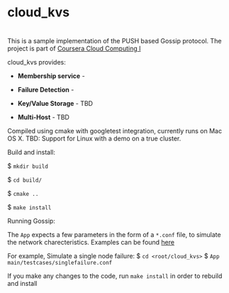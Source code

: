 # cloud_kvs
# 

This is a sample implementation of the PUSH based Gossip protocol.
The project is part of [Coursera Cloud Computing I](https://www.coursera.org/learn/cloud-computing/home/welcome)

 cloud_kvs provides:

* **Membership service** - 

* **Failure Detection** - 

* **Key/Value Storage** - TBD

* **Multi-Host** - TBD

Compiled using cmake with googletest integration, currently runs on Mac OS X.
TBD: Support for Linux with a demo on a true cluster.

 Build and install:
 
  $ `mkdir build`
  
  $ `cd build/`
  
  $ `cmake ..`
  
  $ `make install`
 
Running Gossip:

The `App` expects a few parameters in the form of a `*.conf` file, to simulate the network charecteristics. Examples can be found [here](https://github.com/swapnai/cloud_kvs/tree/master/main/testcases)

For example, Simulate a single node failure:
$ `cd <root/cloud_kvs>`
 $ `App main/testcases/singlefailure.conf` 

If you make any changes to the code, run `make install` in order to rebuild and install
